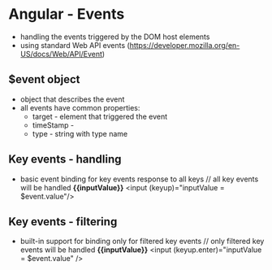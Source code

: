 # Angular - Events

- handling the events triggered by the DOM host elements
- using standard Web API events (https://developer.mozilla.org/en-US/docs/Web/API/Event) 
    <td (hover)="onHover()" />


## $event object
- object that describes the event
- all events have common properties:
  - target - element that triggered the event
  - timeStamp - 
  - type - string with type name


## Key  events - handling
- basic event binding for key events response to all keys
    // all key events will be handled
    <b>{{inputValue}}</b>
    <input (keyup)="inputValue = $event.value"/>

## Key events - filtering
- built-in support for binding only for filtered key events
    // only filtered key events will be handled
    <b>{{inputValue}}</b>
    <input (keyup.enter)="inputValue = $event.value" />